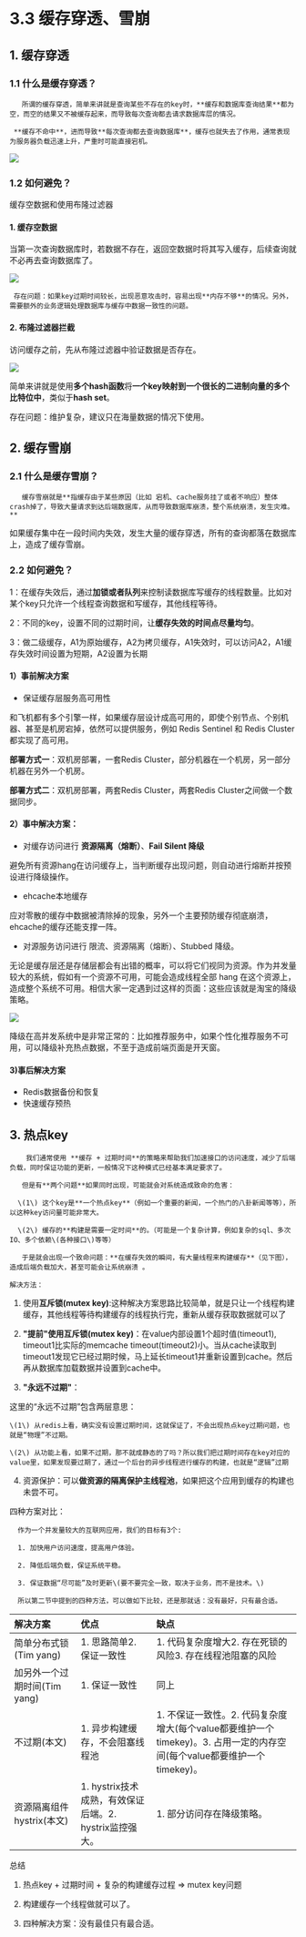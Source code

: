 # 3.3 缓存穿透、雪崩

## 1. 缓存穿透

### 1.1 什么是缓存穿透？

       所谓的缓存穿透，简单来讲就是查询某些不存在的key时，**缓存和数据库查询结果**都为空，而空的结果又不被缓存起来，而导致每次查询都去请求数据库层的情况。

     **缓存不命中**，进而导致**每次查询都去查询数据库**，缓存也就失去了作用，通常表现为服务器负载迅速上升，严重时可能直接宕机。

![](../../.gitbook/assets/image%20%28309%29.png)

### 1.2 如何避免？

 缓存空数据和使用布隆过滤器

#### 1. 缓存空数据

当第一次查询数据库时，若数据不存在，返回空数据时将其写入缓存，后续查询就不必再去查询数据库了。

![](../../.gitbook/assets/image%20%28173%29.png)

     存在问题：如果key过期时间较长，出现恶意攻击时，容易出现**内存不够**的情况。另外，需要额外的业务逻辑处理数据库与缓存中数据一致性的问题。

#### 2. 布隆过滤器拦截

访问缓存之前，先从布隆过滤器中验证数据是否存在。

![](../../.gitbook/assets/image%20%28352%29.png)

简单来讲就是使用**多个hash函数**将**一个key映射到一个很长的二进制向量的多个比特位中**，类似于**hash set**。

存在问题：维护复杂，建议只在海量数据的情况下使用。

## 2. 缓存雪崩

### 2.1 什么是缓存雪崩？

       缓存雪崩就是**指缓存由于某些原因（比如 宕机、cache服务挂了或者不响应）整体crash掉了，导致大量请求到达后端数据库，从而导致数据库崩溃，整个系统崩溃，发生灾难。**

 如果缓存集中在一段时间内失效，发生大量的缓存穿透，所有的查询都落在数据库上，造成了缓存雪崩。

### 2.2 如何避免？

1：在缓存失效后，通过**加锁或者队列**来控制读数据库写缓存的线程数量。比如对某个key只允许一个线程查询数据和写缓存，其他线程等待。

2：不同的key，设置不同的过期时间，让**缓存失效的时间点尽量均匀**。

3：做二级缓存，A1为原始缓存，A2为拷贝缓存，A1失效时，可以访问A2，A1缓存失效时间设置为短期，A2设置为长期

#### **1）事前解决方案**

* 保证缓存层服务高可用性

和飞机都有多个引擎一样，如果缓存层设计成高可用的，即使个别节点、个别机器、甚至是机房宕掉，依然可以提供服务，例如 Redis Sentinel 和 Redis Cluster 都实现了高可用。

**部署方式一**：双机房部署，一套Redis Cluster，部分机器在一个机房，另一部分机器在另外一个机房。

**部署方式二**：双机房部署，两套Redis Cluster，两套Redis Cluster之间做一个数据同步。

#### **2）事中解决方案：**

* 对缓存访问进行 **资源隔离（熔断）**、**Fail Silent 降级**

避免所有资源hang在访问缓存上，当判断缓存出现问题，则自动进行熔断并按预设进行降级操作。

* ehcache本地缓存

应对零散的缓存中数据被清除掉的现象，另外一个主要预防缓存彻底崩溃，ehcache的缓存还能支撑一阵。

* 对源服务访问进行 限流、资源隔离（熔断）、Stubbed 降级。

无论是缓存层还是存储层都会有出错的概率，可以将它们视同为资源。作为并发量较大的系统，假如有一个资源不可用，可能会造成线程全部 hang 在这个资源上，造成整个系统不可用。相信大家一定遇到过这样的页面：这些应该就是淘宝的降级策略。

![](../../.gitbook/assets/image%20%28322%29.png)

 降级在高并发系统中是非常正常的：比如推荐服务中，如果个性化推荐服务不可用，可以降级补充热点数据，不至于造成前端页面是开天窗。

#### **3\)事后解决方案**

* Redis数据备份和恢复
* 快速缓存预热

## 3. 热点key

        我们通常使用 **缓存 + 过期时间**的策略来帮助我们加速接口的访问速度，减少了后端负载，同时保证功能的更新，一般情况下这种模式已经基本满足要求了。

       但是有**两个问题**如果同时出现，可能就会对系统造成致命的危害：

      \(1\) 这个key是**一个热点key**（例如一个重要的新闻，一个热门的八卦新闻等等），所以这种key访问量可能非常大。

      \(2\) 缓存的**构建是需要一定时间**的。（可能是一个复杂计算，例如复杂的sql、多次IO、多个依赖\(各种接口\)等等）

       于是就会出现一个致命问题：**在缓存失效的瞬间，有大量线程来构建缓存**（见下图），造成后端负载加大，甚至可能会让系统崩溃 。

    解决方法：

1. 使用**互斥锁\(mutex key\)**:这种解决方案思路比较简单，就是只让一个线程构建缓存，其他线程等待构建缓存的线程执行完，重新从缓存获取数据就可以了  


2. **"提前"使用互斥锁\(mutex key\)**：在value内部设置1个超时值\(timeout1\), timeout1比实际的memcache timeout\(timeout2\)小。当从cache读取到timeout1发现它已经过期时候，马上延长timeout1并重新设置到cache。然后再从数据库加载数据并设置到cache中。  


3. **"永远不过期"**：

 这里的“永远不过期”包含两层意思：

    \(1\) 从redis上看，确实没有设置过期时间，这就保证了，不会出现热点key过期问题，也就是“物理”不过期。

    \(2\) 从功能上看，如果不过期，那不就成静态的了吗？所以我们把过期时间存在key对应的value里，如果发现要过期了，通过一个后台的异步线程进行缓存的构建，也就是“逻辑”过期

4. 资源保护：可以**做资源的隔离保护主线程池**，如果把这个应用到缓存的构建也未尝不可。

四种方案对比：

      作为一个并发量较大的互联网应用，我们的目标有3个:

      1. 加快用户访问速度，提高用户体验。

      2. 降低后端负载，保证系统平稳。

      3. 保证数据“尽可能”及时更新\(要不要完全一致，取决于业务，而不是技术。\)

      所以第二节中提到的四种方法，可以做如下比较，还是那就话：没有最好，只有最合适。 

| 解决方案 | 优点 | 缺点 |
| :--- | :--- | :--- |
| 简单分布式锁\(Tim yang\) |  1. 思路简单2. 保证一致性 | 1. 代码复杂度增大2. 存在死锁的风险3. 存在线程池阻塞的风险 |
| 加另外一个过期时间\(Tim yang\) |  1. 保证一致性 | 同上  |
| 不过期\(本文\) | 1. 异步构建缓存，不会阻塞线程池 | 1. 不保证一致性。2. 代码复杂度增大\(每个value都要维护一个timekey\)。3. 占用一定的内存空间\(每个value都要维护一个timekey\)。 |
| 资源隔离组件hystrix\(本文\) | 1. hystrix技术成熟，有效保证后端。2. hystrix监控强大。   | 1. 部分访问存在降级策略。  |

  
总结

   1.  热点key + 过期时间 + 复杂的构建缓存过程 =&gt; mutex key问题

   2. 构建缓存一个线程做就可以了。

   3. 四种解决方案：没有最佳只有最合适。  


